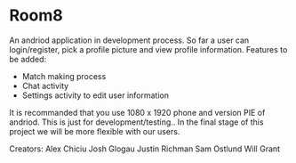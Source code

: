 # Room8

An andriod application in development process. So far a user can login/register, pick a profile picture and view profile information. 
Features to be added:
- Match making process
- Chat activity
- Settings activity to edit user information

It is recommanded that you use 1080 x 1920 phone and version PIE of andriod. This is just for development/testing..
In the final stage of this project we will be more flexible with our users.

Creators:
Alex Chiciu
Josh Glogau
Justin Richman
Sam Ostlund
Will Grant
